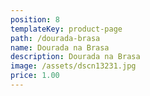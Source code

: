 ```yaml
---
position: 8
templateKey: product-page
path: /dourada-brasa
name: Dourada na Brasa
description: Dourada na Brasa
image: /assets/dscn13231.jpg
price: 1.00
---
```


